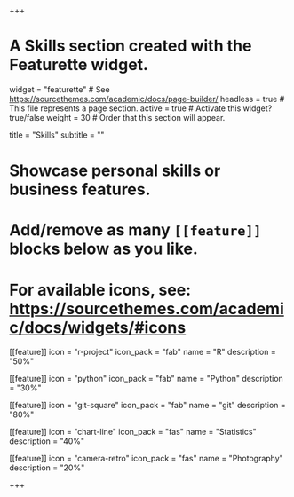 +++
# A Skills section created with the Featurette widget.
widget = "featurette"  # See https://sourcethemes.com/academic/docs/page-builder/
headless = true  # This file represents a page section.
active = true  # Activate this widget? true/false
weight = 30  # Order that this section will appear.

title = "Skills"
subtitle = ""

# Showcase personal skills or business features.
# 
# Add/remove as many `[[feature]]` blocks below as you like.
# 
# For available icons, see: https://sourcethemes.com/academic/docs/widgets/#icons

[[feature]]
  icon = "r-project"
  icon_pack = "fab"
  name = "R"
  description = "50%"
  
[[feature]]
  icon = "python"
  icon_pack = "fab"
  name = "Python"
  description = "30%"

[[feature]]
  icon = "git-square"
  icon_pack = "fab"
  name = "git"
  description = "80%"  

[[feature]]
  icon = "chart-line"
  icon_pack = "fas"
  name = "Statistics"
  description = "40%"  
  
[[feature]]
  icon = "camera-retro"
  icon_pack = "fas"
  name = "Photography"
  description = "20%"

+++
